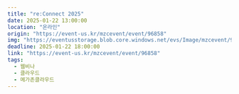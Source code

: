 ```yaml
---
title: "re:Connect 2025"
date: 2025-01-22 13:00:00
location: "온라인"
origin: "https://event-us.kr/mzcevent/event/96858"
img: "https://eventusstorage.blob.core.windows.net/evs/Image/mzcevent/96858/ProjectInfo/Cover/827a8c68b55c4591b448cfcb43b62232.jpg"
deadline: 2025-01-22 18:00:00
link: "https://event-us.kr/mzcevent/event/96858"
tags:
  - 웹비나
  - 클라우드
  - 메가존클라우드
---
```

